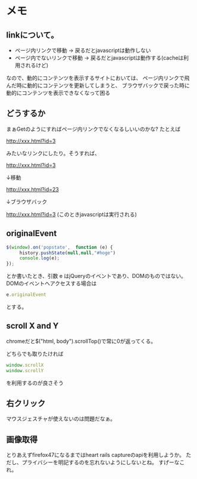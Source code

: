 # メモ

## linkについて。

- ページ内リンクで移動 → 戻るだとjavascriptは動作しない
- ページ内でないリンクで移動 → 戻るだとjavascriptは動作する(cacheは利用されるけど)

なので、動的にコンテンツを表示するサイトにおいては、
ページ内リンクで飛んだ時に動的にコンテンツを更新してしまうと、
ブラウザバックで戻った時に動的にコンテンツを表示できなくなって困る

## どうするか

まぁGetのようにすればページ内リンクでなくなるしいいのかな?
たとえば

http://xxx.html?id=3

みたいなリンクにしたり。そうすれば、

http://xxx.html?id=3

↓移動

http://xxx.html?id=23

↓ブラウザバック

http://xxx.html?id=3
(このときjavascriptは実行される)

## originalEvent

```javascript
$(window).on('popstate',  function (e) {
     history.pushState(null,null,"#hoge")
     console.log(e);
});
```

とか書いたとき、引数 e はjQueryのイベントであり、DOMのものではない。DOMのイベントへアクセスする場合は

```javascript
e.originalEvent
```

とする。

## scroll X and Y

chromeだと$("html, body").scrollTop()で常に0が返ってくる。

どちらでも取りたければ

```javascript
window.scrollX
window.scrollY
```
を利用するのが良さそう

## 右クリック

マウスジェスチャが使えないのは問題だなぁ。

## 画像取得

とりあえずfirefox47になるまではheart rails captureのapiを利用しようか。
ただし、プライバシーを明記するのを忘れないようにしないとね。
すげーなこれ。
